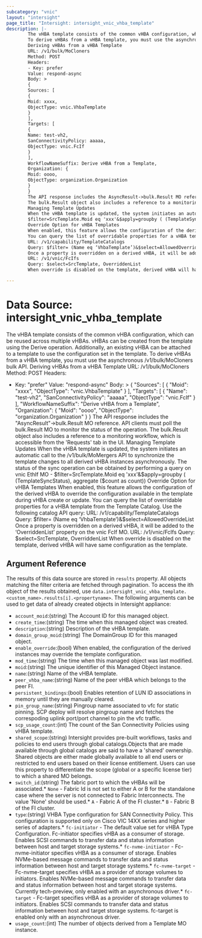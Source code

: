 ```yaml
---
subcategory: "vnic"
layout: "intersight"
page_title: "Intersight: intersight_vnic_vhba_template"
description: |-
        The vHBA template consists of the common vHBA configuration, which can be reused across multiple vHBAs. vHBAs can be created from the template using the Derive operation. Additionally, an existing vHBA can be attached to a template to use the configuration set in the template.
        To derive vHBAs from a vHBA template, you must use the asynchronous /v1/bulk/MoCloners bulk API.
        Deriving vHBAs from a vHBA Template
        URL: /v1/bulk/MoCloners
        Method: POST
        Headers:
        - Key: prefer
        Value: respond-async
        Body: >
        {
        Sources: [
        {
        Moid: xxxx,
        ObjectType: vnic.VhbaTemplate
        }
        ],
        Targets: [
        {
        Name: test-vh2,
        SanConnectivityPolicy: aaaaa,
        ObjectType: vnic.FcIf
        }
        ],
        WorkflowNameSuffix: Derive vHBA from a Template,
        Organization: {
        Moid: oooo,
        ObjectType: organization.Organization
        }
        }
        The API response includes the AsyncResult->bulk.Result MO reference. API clients must poll the bulk.Result MO to monitor the status of the operation.
        The bulk.Result object also includes a reference to a monitoring workflow, which is accessible from the 'Requests' tab in the UI.
        Managing Template Updates
        When the vHBA template is updated, the system initiates an automatic call to the /v1/bulk/MoMergers API to synchronize the template changes to all derived vHBA instances asynchronously. The status of the sync operation can be obtained by performing a query on vnic EthIf MO -
        $filter=SrcTemplate.Moid eq 'xxx'&$apply=groupby ( (TemplateSyncStatus), aggregate ($count as count))
        Override Option for vHBA Templates
        When enabled, this feature allows the configuration of the derived vHBA to override the configuration available in the template during vHBA create or update.
        You can query the list of overridable properties for a vHBA template from the Template Catalog. Use the following catalog API query:
        URL: /v1/capability/TemplateCatalogs
        Query: $filter= (Name eq ‘VhbaTemplate’)&$select=AllowedOverrideList
        Once a property is overridden on a derived vHBA, it will be added to the ‘OverriddenList’ property on the vnic FcIf MO.
        URL: /v1/vnic/FcIfs
        Query: $select=SrcTemplate, OverriddenList
        When override is disabled on the template, derived vHBA will have same configuration as the template.

---
```


# Data Source: intersight_vnic_vhba_template
The vHBA template consists of the common vHBA configuration, which can be reused across multiple vHBAs. vHBAs can be created from the template using the Derive operation. Additionally, an existing vHBA can be attached to a template to use the configuration set in the template.
To derive vHBAs from a vHBA template, you must use the asynchronous /v1/bulk/MoCloners bulk API.
Deriving vHBAs from a vHBA Template
URL: /v1/bulk/MoCloners
Method: POST
Headers:
  - Key: "prefer"
    Value: "respond-async"
Body: >
 {
    "Sources": [
      {
        "Moid": "xxxx",
        "ObjectType": "vnic.VhbaTemplate"
     }
    ],
    "Targets": [
      {
        "Name": "test-vh2",
        "SanConnectivityPolicy": "aaaaa",
        "ObjectType": "vnic.FcIf"
     }
    ],
    "WorkflowNameSuffix": "Derive vHBA from a Template",
    "Organization": {
        "Moid": "oooo",
        "ObjectType": "organization.Organization"
    }
}
The API response includes the "AsyncResult"->bulk.Result MO reference. API clients must poll the bulk.Result MO to monitor the status of the operation.
The bulk.Result object also includes a reference to a monitoring workflow, which is accessible from the 'Requests' tab in the UI.
Managing Template Updates
When the vHBA template is updated, the system initiates an automatic call to the /v1/bulk/MoMergers API to synchronize the template changes to all derived vHBA instances asynchronously. The status of the sync operation can be obtained by performing a query on vnic EthIf MO -
$filter=SrcTemplate.Moid eq 'xxx'&$apply=groupby ( (TemplateSyncStatus), aggregate ($count as count))
Override Option for vHBA Templates
When enabled, this feature allows the configuration of the derived vHBA to override the configuration available in the template during vHBA create or update.
You can query the list of overridable properties for a vHBA template from the Template Catalog. Use the following catalog API query:
URL: /v1/capability/TemplateCatalogs
Query: $filter= (Name eq ‘VhbaTemplate’)&$select=AllowedOverrideList
Once a property is overridden on a derived vHBA, it will be added to the ‘OverriddenList’ property on the vnic FcIf MO.
URL: /v1/vnic/FcIfs
Query: $select=SrcTemplate, OverriddenList
When override is disabled on the template, derived vHBA will have same configuration as the template.
## Argument Reference
The results of this data source are stored in `results` property.
All objects matching the filter criteria are fetched through pagination.
To access the ith object of the results obtained, use `data.intersight_vnic_vhba_template.<custom_name>.results[i].<propertyname>`.
The following arguments can be used to get data of already created objects in Intersight appliance:
* `account_moid`:(string) The Account ID for this managed object. 
* `create_time`:(string) The time when this managed object was created. 
* `description`:(string) Description of the vHBA template. 
* `domain_group_moid`:(string) The DomainGroup ID for this managed object. 
* `enable_override`:(bool) When enabled, the configuration of the derived instances may override the template configuration. 
* `mod_time`:(string) The time when this managed object was last modified. 
* `moid`:(string) The unique identifier of this Managed Object instance. 
* `name`:(string) Name of the vHBA template. 
* `peer_vhba_name`:(string) Name of the peer vHBA which belongs to the peer FI. 
* `persistent_bindings`:(bool) Enables retention of LUN ID associations in memory until they are manually cleared. 
* `pin_group_name`:(string) Pingroup name associated to vfc for static pinning. SCP deploy will resolve pingroup name and fetches the correspoding uplink port/port channel to pin the vfc traffic. 
* `scp_usage_count`:(int) The count of the San Connectivity Policies using vHBA template. 
* `shared_scope`:(string) Intersight provides pre-built workflows, tasks and policies to end users through global catalogs.Objects that are made available through global catalogs are said to have a 'shared' ownership. Shared objects are either made globally available to all end users or restricted to end users based on their license entitlement. Users can use this property to differentiate the scope (global or a specific license tier) to which a shared MO belongs. 
* `switch_id`:(string) The fabric port to which the vHBAs will be associated.* `None` - Fabric Id is not set to either A or B for the standalone case where the server is not connected to Fabric Interconnects. The value 'None' should be used.* `A` - Fabric A of the FI cluster.* `B` - Fabric B of the FI cluster. 
* `type`:(string) VHBA Type configuration for SAN Connectivity Policy. This configuration is supported only on Cisco VIC 14XX series and higher series of adapters.* `fc-initiator` - The default value set for vHBA Type Configuration. Fc-initiator specifies vHBA as a consumer of storage. Enables SCSI commands to transfer data and status information between host and target storage systems.* `fc-nvme-initiator` - Fc-nvme-initiator specifies vHBA as a consumer of storage. Enables NVMe-based message commands to transfer data and status information between host and target storage systems.* `fc-nvme-target` - Fc-nvme-target specifies vHBA as a provider of storage volumes to initiators. Enables NVMe-based message commands to transfer data and status information between host and target storage systems. Currently tech-preview, only enabled with an asynchronous driver.* `fc-target` - Fc-target specifies vHBA as a provider of storage volumes to initiators. Enables SCSI commands to transfer data and status information between host and target storage systems. fc-target is enabled only with an asynchronous driver. 
* `usage_count`:(int) The number of objects derived from a Template MO instance. 
 
